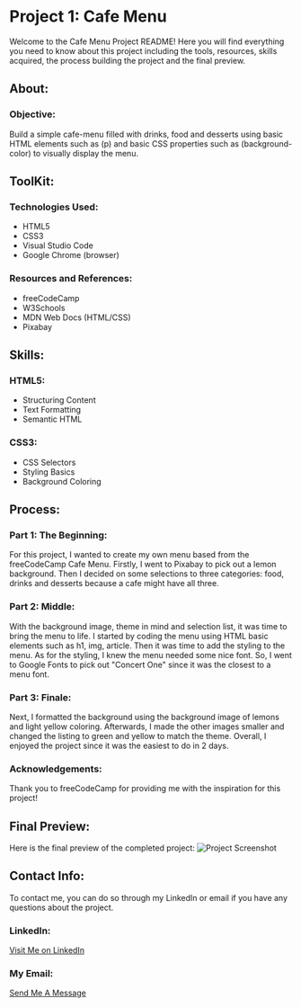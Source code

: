 # Project 1: Cafe Menu
Welcome to the Cafe Menu Project README! Here you will find everything you need to know about this project including the tools, resources, skills acquired, the process building the project and the final preview. 

## About: 
### Objective: 
Build a simple cafe-menu filled with drinks, food and desserts using basic HTML elements such as (p) and basic CSS properties such as (background-color) to visually display the menu.

## ToolKit: 
### Technologies Used:
 - HTML5
 - CSS3
 - Visual Studio Code 
 - Google Chrome (browser)

### Resources and References: 
 - freeCodeCamp
 - W3Schools 
 - MDN Web Docs (HTML/CSS)
 - Pixabay

## Skills: 
### HTML5: 
 - Structuring Content
 - Text Formatting
 - Semantic HTML

### CSS3: 
 - CSS Selectors
 - Styling Basics
 - Background Coloring

## Process: 

### Part 1: The Beginning:
For this project, I wanted to create my own menu based from the freeCodeCamp Cafe Menu. Firstly, I went to Pixabay to pick out a lemon background. Then I decided on some selections to three categories: food, drinks and desserts because a cafe might have all three. 

### Part 2: Middle: 
With the background image, theme in mind and selection list, it was time to bring the menu to life. I started by coding the menu using HTML basic elements such as h1, img, article. Then it was time to add the styling to the menu. As for the styling, I knew the menu needed some nice font. So, I went to Google Fonts to pick out "Concert One" since it was the closest to a menu font.

### Part 3: Finale:
Next, I formatted the background using the background image of lemons and light yellow coloring. Afterwards, I made the other images smaller and changed the listing to green and yellow to match the theme. Overall, I enjoyed the project since it was the easiest to do in 2 days. 

### Acknowledgements: 
Thank you to freeCodeCamp for providing me with the inspiration for this project! 

## Final Preview: 
Here is the final preview of the completed project: 
![Project Screenshot](Cafe-Menu/images/Screenshot%202025-02-20%20141526.png "My Cafe Menu Screenshot")

## Contact Info:
To contact me, you can do so through my LinkedIn or email if you have any questions about the project. 

### LinkedIn: 
[Visit Me on LinkedIn](https://www.linkedin.com/in/kalecia-mcneal/ "My LinkedIn Link")

### My Email: 
[Send Me A Message](mailto:kaleciamcneal@gmail.com "My Gmail Address")